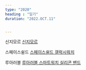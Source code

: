 ```yaml
---
type: "2020"
heading : "일기"
duration: "2022.OCT.11"


---
```

 

신지모르 [신지모르](https://www.coupang.com/vp/products/6175187818?itemId=12081929781&vendorItemId=79094130249&isAddedCart=)

스페이스쉴드 [스페이스쉴드 갤럭시워치](https://www.coupang.com/vp/products/6581189212?itemId=14811001267&vendorItemId=81521222066&isAddedCart=)

루아러블 [루아러블 스마트워치 실리콘 밴드](https://www.coupang.com/vp/products/6368236176?itemId=13476605006&searchId=f590eebec7434928bfff8c6c4824db08&vendorItemId=82373387764&sourceType=SDP_BOUGHT_TOGETHER&isAddedCart=)